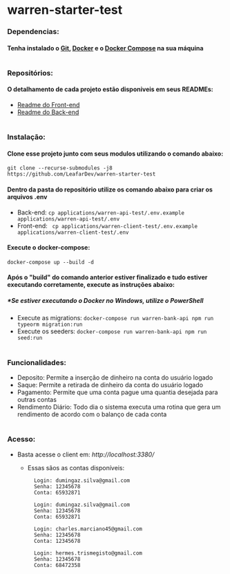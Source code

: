 # warren-starter-test

### Dependencias:

#### Tenha instalado o [Git](https://git-scm.com/downloads), [Docker](https://docs.docker.com/engine/install/) e o [Docker Compose](https://docs.docker.com/compose/install/) na sua máquina

#
###  Repositórios:
#### O detalhamento de cada projeto estão disponiveis em seus READMEs:

* [Readme do Front-end](https://github.com/LeafarDev/warren-client-test/blob/main/README.md)
* [Readme do Back-end](https://github.com/LeafarDev/warren-api-test/blob/main/README.md)

#

### Instalação:

#### Clone esse projeto junto com seus modulos utilizando o comando abaixo:

```git clone --recurse-submodules -j8 https://github.com/LeafarDev/warren-starter-test```

#### Dentro da pasta do repositório utilize os comando abaixo para criar os arquivos .env

* Back-end:
  ``` cp applications/warren-api-test/.env.example applications/warren-api-test/.env ```
* Front-end:
  ``` cp applications/warren-client-test/.env.example applications/warren-client-test/.env```

#### Execute o docker-compose:

```docker-compose up --build -d```

#### Após o "build" do comando anterior estiver finalizado e tudo estiver executando corretamente, execute as instruções abaixo:

##### *Se estiver executando o Docker no Windows, utilize o PowerShell

* Execute as migrations: ```docker-compose run warren-bank-api npm run typeorm migration:run```
* Execute os seeders: ```docker-compose run warren-bank-api npm run seed:run```

#

### Funcionalidades:

* Deposito: Permite a inserção de dinheiro na conta do usuário logado
* Saque: Permite a retirada de dinheiro da conta do usuário logado
* Pagamento: Permite que uma conta pague uma quantia desejada para outras contas
* Rendimento Diário: Todo dia o sistema executa uma rotina que gera um rendimento de acordo com o balanço
  de cada conta

#

### Acesso:

* Basta acesse o client em: *http://localhost:3380/*
    * Essas sãos as contas disponíveis:
      ```
        Login: dumingaz.silva@gmail.com
        Senha: 12345678
        Conta: 65932871
      ```

      ```
        Login: dumingaz.silva@gmail.com
        Senha: 12345678
        Conta: 65932871
      ```

      ```
        Login: charles.marciano45@gmail.com
        Senha: 12345678
        Conta: 12345678
      ```

      ```
        Login: hermes.trismegisto@gmail.com
        Senha: 12345678
        Conta: 68472358
      ```
